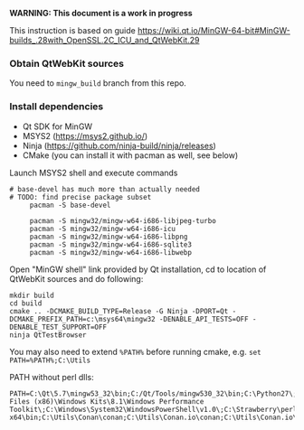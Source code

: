 **WARNING: This document is a work in progress**

This instruction is based on guide https://wiki.qt.io/MinGW-64-bit#MinGW-builds_.28with_OpenSSL.2C_ICU_and_QtWebKit.29

### Obtain QtWebKit sources

You need to `mingw_build` branch from this repo.

### Install dependencies

* Qt SDK for MinGW
* MSYS2 (https://msys2.github.io/)
* Ninja (https://github.com/ninja-build/ninja/releases)
* CMake (you can install it with pacman as well, see below)

Launch MSYS2 shell and execute commands
```
# base-devel has much more than actually needed
# TODO: find precise package subset
     pacman -S base-devel

     pacman -S mingw32/mingw-w64-i686-libjpeg-turbo
     pacman -S mingw32/mingw-w64-i686-icu
     pacman -S mingw32/mingw-w64-i686-libpng
     pacman -S mingw32/mingw-w64-i686-sqlite3
     pacman -S mingw32/mingw-w64-i686-libwebp
```

Open "MinGW shell" link provided by Qt installation, cd to location of QtWebKit sources and do following:
```
mkdir build
cd build
cmake .. -DCMAKE_BUILD_TYPE=Release -G Ninja -DPORT=Qt -DCMAKE_PREFIX_PATH=c:\msys64\mingw32 -DENABLE_API_TESTS=OFF -DENABLE_TEST_SUPPORT=OFF
ninja QtTestBrowser
```

You may also need to extend `%PATH%` before running cmake, e.g. `set PATH=%PATH%;C:\Utils`

PATH without perl dlls:
```
PATH=C:\Qt\5.7\mingw53_32\bin;C:/Qt/Tools/mingw530_32\bin;C:\Python27\;C:\Python27\Scripts;C:\Windows\system32;C:\Windows;C:\Windows\System32\Wbem;C:\Program Files (x86)\Windows Kits\8.1\Windows Performance Toolkit\;C:\Windows\System32\WindowsPowerShell\v1.0\;C:\Strawberry\perl\bin;C:\Ruby23-x64\bin;C:\Utils\Conan\conan;C:\Utils\Conan.io\conan;C:\Utils\Conan.io\conan;C:\CMake\bin;C:\GnuWin32\bin  
```